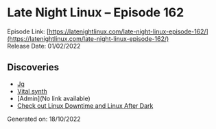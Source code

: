 # Late Night Linux – Episode 162
Episode Link: [https://latenightlinux.com/late-night-linux-episode-162/](https://latenightlinux.com/late-night-linux-episode-162/)  
Release Date: 01/02/2022
## Discoveries
* [Jq](https://stedolan.github.io/jq/)
* [Vital synth](https://vital.audio/)
* [Admin](No link available)
* [Check out Linux Downtime and Linux After Dark](https://latenightlinux.com/linux-downtime-episode-39/)

Generated on: 18/10/2022